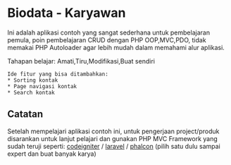 # Biodata - Karyawan
Ini adalah aplikasi contoh yang sangat sederhana untuk pembelajaran pemula, poin pembelajaran CRUD dengan PHP OOP,MVC,PDO, tidak memakai PHP Autoloader agar lebih mudah dalam memahami alur aplikasi.

Tahapan belajar: Amati,Tiru,Modifikasi,Buat sendiri

```
Ide fitur yang bisa ditambahkan:
* Sorting kontak
* Page navigasi kontak
* Search kontak
```

## Catatan
Setelah mempelajari aplikasi contoh ini, untuk pengerjaan project/produk disarankan untuk lanjut pelajari dan gunakan PHP MVC Framework yang sudah teruji seperti: [codeigniter](https://codeigniter.com) / [laravel](https://laravel.com) / [phalcon](https://phalconphp.com) (pilih satu dulu sampai expert dan buat banyak karya)
